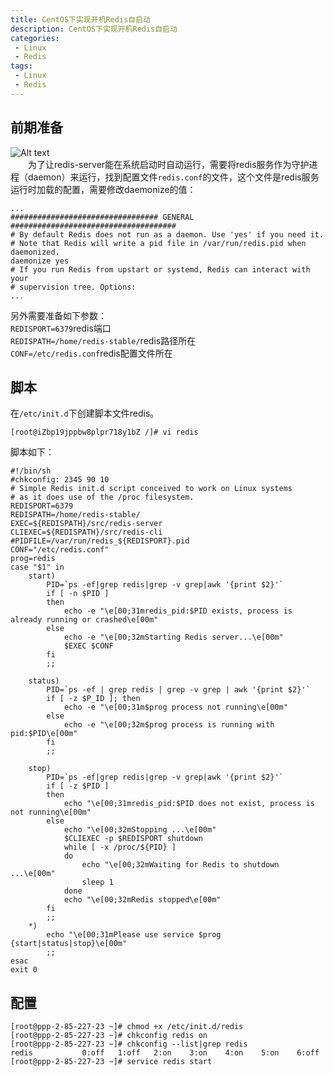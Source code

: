 ```yaml
---
title: CentOS下实现开机Redis自启动
description: CentOS下实现开机Redis自启动
categories:
 - Linux
 - Redis
tags:
 - Linux
 - Redis
---  
```

## 前期准备 
![Alt text](http://p92ijvt1x.bkt.clouddn.com/redis_boot.png "Redis Info")  
&emsp;&emsp;为了让redis-server能在系统启动时自动运行，需要将redis服务作为守护进程（daemon）来运行，找到配置文件```redis.conf```的文件，这个文件是redis服务运行时加载的配置，需要修改daemonize的值：  
```shell  
...
################################# GENERAL #####################################
# By default Redis does not run as a daemon. Use 'yes' if you need it.
# Note that Redis will write a pid file in /var/run/redis.pid when daemonized.
daemonize yes
# If you run Redis from upstart or systemd, Redis can interact with your
# supervision tree. Options:  
...
```  
另外需要准备如下参数：  
 ```REDISPORT=6379```redis端口  
 ```REDISPATH=/home/redis-stable/```redis路径所在  
 ```CONF=/etc/redis.conf```redis配置文件所在  
## 脚本  
在```/etc/init.d```下创建脚本文件redis。  
```shell  
[root@iZbp19jppbw8plpr718y1bZ /]# vi redis  
```  
脚本如下：
```shell  
#!/bin/sh    
#chkconfig: 2345 90 10    
# Simple Redis init.d script conceived to work on Linux systems    
# as it does use of the /proc filesystem.    
REDISPORT=6379    
REDISPATH=/home/redis-stable/  
EXEC=${REDISPATH}/src/redis-server    
CLIEXEC=${REDISPATH}/src/redis-cli    
#PIDFILE=/var/run/redis_${REDISPORT}.pid    
CONF="/etc/redis.conf"  
prog=redis
case "$1" in    
    start)  
        PID=`ps -ef|grep redis|grep -v grep|awk '{print $2}'`  
        if [ -n $PID ]    
        then    
            echo -e "\e[00;31mredis_pid:$PID exists, process is already running or crashed\e[00m"    
        else    
            echo -e "\e[00;32mStarting Redis server...\e[00m"    
            $EXEC $CONF    
        fi    
        ;;  

    status)  
        PID=`ps -ef | grep redis | grep -v grep | awk '{print $2}'`  
        if [ -z $P_ID ]; then
            echo -e "\e[00;31m$prog process not running\e[00m"
        else
            echo -e "\e[00;32m$prog process is running with pid:$PID\e[00m"
        fi
        ;; 

    stop)  
        PID=`ps -ef|grep redis|grep -v grep|awk '{print $2}'`  
        if [ -z $PID ]  
        then  
            echo "\e[00;31mredis_pid:$PID does not exist, process is not running\e[00m"    
        else     
            echo "\e[00;32mStopping ...\e[00m"    
            $CLIEXEC -p $REDISPORT shutdown    
            while [ -x /proc/${PID} ]    
            do    
                echo "\e[00;32mWaiting for Redis to shutdown ...\e[00m"    
                sleep 1    
            done    
            echo "\e[00;32mRedis stopped\e[00m"    
        fi    
        ;;    
    *)    
        echo "\e[00;31mPlease use service $prog {start|status|stop}\e[00m"    
        ;;    
esac
exit 0  
```  
## 配置  
```shell  
[root@ppp-2-85-227-23 ~]# chmod +x /etc/init.d/redis  
[root@ppp-2-85-227-23 ~]# chkconfig redis on  
[root@ppp-2-85-227-23 ~]# chkconfig --list|grep redis  
redis           0:off   1:off   2:on    3:on    4:on    5:on    6:off  
[root@ppp-2-85-227-23 ~]# service redis start  
```  

